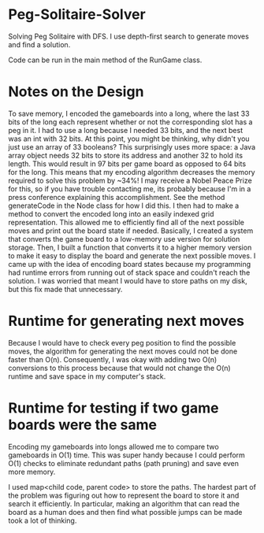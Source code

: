 # Peg-Solitaire-Solver
Solving Peg Solitaire with DFS. I use depth-first search to generate moves and find a solution.

Code can be run in the main method of the RunGame class.

# Notes on the Design
To save memory, I encoded the gameboards into a long, where the last 33 bits of the long each represent whether or not the corresponding slot has a peg in it. I had to use a long because I needed 33 bits, and the next best was an int with 32 bits. At this point, you might be thinking, why didn't you just use an array of 33 booleans? This surprisingly uses more space: a Java array object needs 32 bits to store its address and another 32 to hold its length. This would result in 97 bits per game board as opposed to 64 bits for the long. This means that my encoding algorithm decreases the memory required to solve this problem by ~34%! I may receive a Nobel Peace Prize for this, so if you have trouble contacting me, its probably because I'm in a press conference explaining this accomplishment. See the method generateCode in the Node class for how I did this. I then had to make a method to convert the encoded long into an easily indexed grid representation. This allowed me to efficiently find all of the next possible moves and print out the board state if needed. Basically, I created a system that converts the game board to a low-memory use version for solution storage. Then, I built a function that converts it to a higher memory version to make it easy to display the board and generate the next possible moves. I came up with the idea of encoding board states because my programming had runtime errors from running out of stack space and couldn't reach the solution. I was worried that meant I would have to store paths on my disk, but this fix made that unnecessary.

# Runtime for generating next moves
Because I would have to check every peg position to find the possible moves, the algorithm for generating the next moves could not be done faster than O(n). Consequently, I was okay with adding two O(n) conversions to this process because that would not change the O(n) runtime and save space in my computer's stack. 

# Runtime for testing if two game boards were the same
Encoding my gameboards into longs allowed me to compare two gameboards in O(1) time. This was super handy because I could perform O(1) checks to eliminate redundant paths (path pruning) and save even more memory.

I used map<child code, parent code> to store the paths. The hardest part of the problem was figuring out how to represent the board to store it and search it efficiently. In particular, making an algorithm that can read the board as a human does and then find what possible jumps can be made took a lot of thinking.

